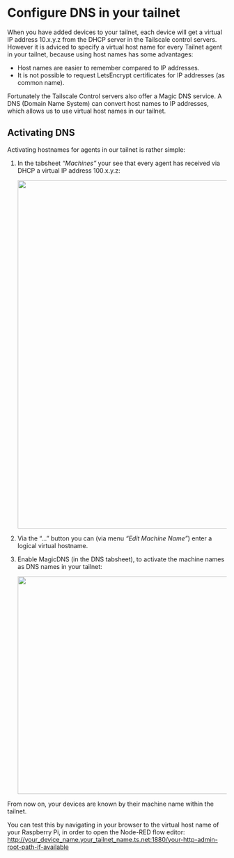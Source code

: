 # Configure DNS in your tailnet
When you have added devices to your tailnet, each device will get a virtual IP address 10.x.y.z from the DHCP server in the Tailscale control servers.  However it is adviced to specify a virtual host name for every Tailnet agent in your tailnet, because using host names has some advantages:
+ Host names are easier to remember compared to IP addresses.
+ It is not possible to request LetsEncrypt certificates for IP addresses (as common name).

Fortunately the Tailscale Control servers also offer a Magic DNS service.  A DNS (Domain Name System) can convert host names to IP addresses, which allows us to use virtual host names in our tailnet.

## Activating DNS
Activating hostnames for agents in our tailnet is rather simple:
1. In the tabsheet *“Machines”* your see that every agent has received via DHCP a virtual IP address 100.x.y.z:

   <img src="https://github.com/bartbutenaers/Node-RED-security-basics/assets/14224149/153777f7-5822-4782-9ba6-8298828800ab" width="800">
 
2. Via the “…” button you can (via menu *“Edit Machine Name”*) enter a logical virtual hostname.
3. Enable MagicDNS (in the DNS tabsheet), to activate the machine names as DNS names in your tailnet:

   <img src="https://github.com/bartbutenaers/Node-RED-security-basics/assets/14224149/28820a23-31c9-436d-835c-c0061e0dc595" width="500">

From now on, your devices are known by their machine name within the tailnet.

You can test this by navigating in your browser to the virtual host name of your Raspberry Pi, in order to open the Node-RED flow editor:
http://your_device_name.your_tailnet_name.ts.net:1880/your-http-admin-root-path-if-available
